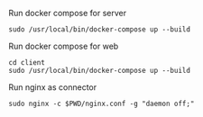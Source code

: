 Run docker compose for server
```shell
sudo /usr/local/bin/docker-compose up --build
```

Run docker compose for web
```shell
cd client
sudo /usr/local/bin/docker-compose up --build
```

Run nginx as connector
```shell
sudo nginx -c $PWD/nginx.conf -g "daemon off;"
```